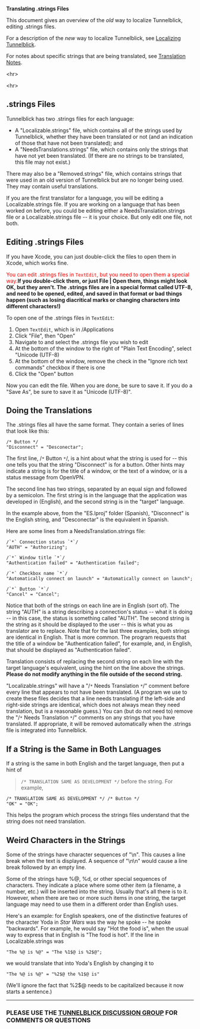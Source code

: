 **Translating .strings Files**

This document gives an overview of the _old_ way to localize Tunnelblick, editing .strings files.

For a description of the _new_ way to localize Tunnelblick, see [Localizing Tunnelblick](cLocalizeTranslate.md).

For notes about specific strings that are being translated, see [Translation Notes](cTranslationNotes.md).



&lt;hr&gt;







&lt;hr&gt;



## .strings Files ##
Tunnelblick has two .strings  files for each language:
  * A "Localizable.strings" file, which contains all of the strings used by Tunnelblick, whether they have been translated or not (and an indication of those that have not been translated); and
  * A "NeedsTranslations.strings" file, which contains only the strings that have not yet been translated. (If there are no strings to be translated, this file may not exist.)

There may also be a "Removed.strings" file, which contains strings that were used in an old version of Tunnelblick but are no longer being used. They may contain useful translations.

If you are the first translator for a language, you will be editing a Localizable.strings file. If you are working on a language that has been worked on before, you could be editing either a NeedsTranslation.strings file or a Localizable.strings file -- it is your choice. But only edit one file, not both.

## Editing .strings Files ##
If you have Xcode, you can just double-click the files to open them in Xcode, which works fine.

<font color='red'>You can edit .strings files in <code>TextEdit</code>, but you need to open them a special way.</font>**If you double-click them, or just File | Open them, things might look OK, but they aren't. The .strings files are in a special format called UTF-8, and need to be opened, edited, and saved in that format or bad things happen (such as losing diacritical marks or changing characters into different characters!)**

To open one of the .strings files in `TextEdit`:
  1. Open `TextEdit`, which is in /Applications
  1. Click "File", then "Open"
  1. Navigate to and select the .strings file you wish to edit
  1. At the bottom of the window to the right of "Plain Text Encoding", select "Unicode (UTF-8)
  1. At the bottom of the window, remove the check in the "Ignore rich text commands" checkbox if there is one
  1. Click the "Open" button

Now you can edit the file. When you are done, be sure to save it. If you do a "Save As", be sure to save it as "Unicode (UTF-8)".

## Doing the Translations ##
The .strings files all have the same format. They contain a series of lines that look like this:

```
/* Button */
"Disconnect" = "Desconectar";
```
The first line, /`*` Button `*`/, is a hint about what the string is used for -- this one tells you that the string "Disconnect" is for a button. Other hints may indicate a string is for the title of a window, or the text of a window, or is a status  message from OpenVPN.

The second line has two strings, separated by an equal sign and followed by a semicolon. The first string is in the language that the application was developed in (English), and the second string is in the "target" language.

In the example above, from the "ES.lproj" folder (Spanish), "Disconnect" is the English string, and "Desconectar" is the equivalent in Spanish.

Here are some lines from a NeedsTranslation.strings file:

```
/`*` Connection status `*`/
"AUTH" = "Authorizing";

/`*` Window title `*`/
"Authentication failed" = "Authentication failed";

/`*` Checkbox name `*`/
"Automatically connect on launch" = "Automatically connect on launch";

/`*` Button `*`/
"Cancel" = "Cancel";
```

Notice that both of the strings on each line are in English (sort of). The string "AUTH" is a string describing a connection's status -- what it is doing -- in this case, the status is something called "AUTH". The second string is the string as it should be displayed to the user -- this is what you as translator are to replace. Note that for the last three examples, both strings are identical in English. That is more common. The program requests that the title of a window be "Authentication failed", for example, and, in English, that should be displayed as "Authentication failed".

Translation consists of replacing the second string on each line with the target language's equivalent, using the hint on the line above the strings. **Please do not modify anything in the file outside of the second string.**

"Localizable.strings" will have a "/`*` Needs Translation `*`/" comment before every line that appears to not have been translated. (A program we use to create these files decides that a line needs translating if the left-side and right-side strings are identical, which does not always mean they need translation, but is a reasonable guess.) You can (but do not need to) remove the "/`*` Needs Translation `*`/" comments on any strings that you have translated. If appropriate, it will be removed automatically when the .strings file is integrated into Tunnelblick.

## If a String is the Same in Both Languages ##
If a string is the same in both English and the target language, then put a hint of
> `/* TRANSLATION SAME AS DEVELOPMENT */`
before the string. For example,
```
/* TRANSLATION SAME AS DEVELOPMENT */ /* Button */
"OK" = "OK";
```
This helps the program which process the strings files understand that the string does not need translation.

## Weird Characters in the Strings ##
Some of the strings have character sequences of "\n". This causes a line break when the text is displayed. A sequence of "\n\n" would cause a line break followed by an empty line.

Some of the strings have %@, %d, or other special sequences of characters. They indicate a place where some other item (a filename, a number, etc.) will be inserted into the string. Usually that's all there is to it. However, when there are two or more such items in one string, the target language may need to use them in a different order than English uses.

Here's an example: for English speakers, one of the distinctive features of the character Yoda in _Star Wars_ was the way he spoke -- he spoke "backwards". For example, he would say "Hot the food is", when the usual way to express that in English is "The food is hot". If the line in Localizable.strings was
```
"The %@ is %@" = "The %1$@ is %2$@";
```
we would translate that into Yoda's English by changing it to
```
"The %@ is %@" = "%2$@ the %1$@ is"
```
(We'll ignore the fact that %2$@ needs to be capitalized because it now starts a sentence.)


---

### PLEASE USE THE [TUNNELBLICK DISCUSSION GROUP](https://groups.google.com/forum/#!forum/tunnelblick-discuss) FOR COMMENTS OR QUESTIONS